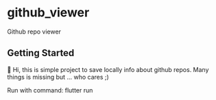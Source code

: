 # github_viewer

Github repo viewer

## Getting Started

👋 Hi, this is simple project to save locally info about github repos. Many things is missing but ... who cares ;)

Run with command: flutter run

